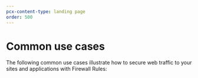 ```yaml
---
pcx-content-type: landing page
order: 500
---
```


# Common use cases

The following common use cases illustrate how to secure web traffic to your sites and applications with Firewall Rules:

<DirectoryListing path="/recipes"/>
